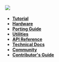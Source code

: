 ![](http://o7spigzvd.bkt.clouddn.com/aos-logo-hd-vertical.png)
==============================================================

- **[Tutorial](AliOS-Things-Tutorial)**
- **[Hardware](AliOS-Things-Hardware)**
- **[Porting Guide](AliOS-Things-Porting-Guide)**
- **[Utilities](AliOS-Things-Utilities)**
- **[API Reference](AliOS-Things-API-Guide)**
- **[Technical Docs](AliOS-Things-Technical-Overview)**
- **[Community](#community)**
- **[Contributor's Guide](#practical-guide-from-contributors)**
